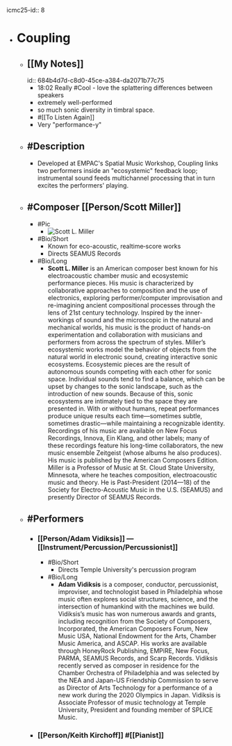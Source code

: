 icmc25-id:: 8

- # Coupling
	- ## [[My Notes]]
	  id:: 684b4d7d-c8d0-45ce-a384-da2071b77c75
		- 18:02 Really #Cool - love the splattering differences between speakers
		- extremely well-performed
		- so much sonic diversity in timbral space.
		- #[[To Listen Again]]
		- Very "performance-y"
	- ## #Description
		- Developed at EMPAC's Spatial Music Workshop, Coupling links two performers inside an "ecosystemic" feedback loop; instrumental sound feeds multichannel processing that in turn excites the performers' playing.
	- ## #Composer [[Person/Scott Miller]]
		- #Pic
			- ![Scott L. Miller](https://icmc2025.sites.northeastern.edu/files/2025/06/8-Scott-Miller-221x300.jpg)
		- #Bio/Short
			- Known for eco-acoustic, realtime‐score works
			- Directs SEAMUS Records
		- #Bio/Long
			- **Scott L. Miller** is an American composer best known for his electroacoustic chamber music and ecosystemic performance pieces. His music is characterized by collaborative approaches to composition and the use of electronics, exploring performer/computer improvisation and re-imagining ancient compositional processes through the lens of 21st century technology. Inspired by the inner-workings of sound and the microscopic in the natural and mechanical worlds, his music is the product of hands-on experimentation and collaboration with musicians and performers from across the spectrum of styles. Miller’s ecosystemic works model the behavior of objects from the natural world in electronic sound, creating interactive sonic ecosystems. Ecosystemic pieces are the result of autonomous sounds competing with each other for sonic space. Individual sounds tend to find a balance, which can be upset by changes to the sonic landscape, such as the introduction of new sounds. Because of this, sonic ecosystems are intimately tied to the space they are presented in. With or without humans, repeat performances produce unique results each time—sometimes subtle, sometimes drastic—while maintaining a recognizable identity. Recordings of his music are available on New Focus Recordings, Innova, Ein Klang, and other labels; many of these recordings feature his long-time collaborators, the new music ensemble Zeitgeist (whose albums he also produces). His music is published by the American Composers Edition. Miller is a Professor of Music at St. Cloud State University, Minnesota, where he teaches composition, electroacoustic music and theory. He is Past-President (2014—18) of the Society for Electro-Acoustic Music in the U.S. (SEAMUS) and presently Director of SEAMUS Records.
	- ## #Performers
		- ### [[Person/Adam Vidiksis]] — [[Instrument/Percussion/Percussionist]]
			- #Bio/Short
				- Directs Temple University's percussion program
			- #Bio/Long
				- **Adam Vidiksis** is a composer, conductor, percussionist, improviser, and technologist based in Philadelphia whose music often explores social structures, science, and the intersection of humankind with the machines we build. Vidiksis’s music has won numerous awards and grants, including recognition from the Society of Composers, Incorporated, the American Composers Forum, New Music USA, National Endowment for the Arts, Chamber Music America, and ASCAP. His works are available through HoneyRock Publishing, EMPiRE, New Focus, PARMA, SEAMUS Records, and Scarp Records. Vidiksis recently served as composer in residence for the Chamber Orchestra of Philadelphia and was selected by the NEA and Japan-US Friendship Commission to serve as Director of Arts Technology for a performance of a new work during the 2020 Olympics in Japan. Vidiksis is Associate Professor of music technology at Temple University, President and founding member of SPLICE Music.
		- ### [[Person/Keith Kirchoff]] #[[Pianist]]